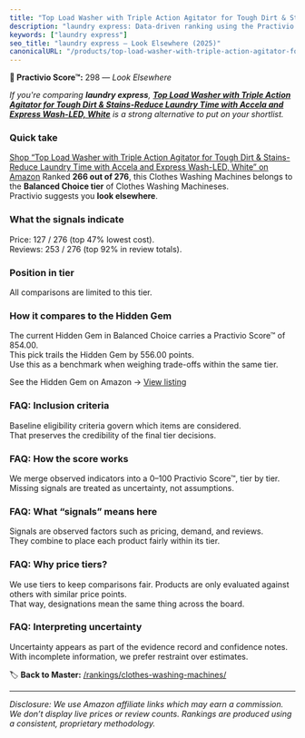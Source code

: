 ```yaml
---
title: "Top Load Washer with Triple Action Agitator for Tough Dirt & Stains-Reduce Laundry Time with Accela and Express Wash-LED, White"
description: "laundry express: Data-driven ranking using the Practivio Score™. Positioned by quality, value, demand, findability, momentum."
keywords: ["laundry express"]
seo_title: "laundry express — Look Elsewhere (2025)"
canonicalURL: "/products/top-load-washer-with-triple-action-agitator-for-tough-dirt-stains-reduce-laundry-time-with-accela-and-express-wash-led-white-B0FPCLXGPP/"
---
```


**🚫 Practivio Score™:** 298 — _Look Elsewhere_


*If you're comparing **laundry express**, **[Top Load Washer with Triple Action Agitator for Tough Dirt & Stains-Reduce Laundry Time with Accela and Express Wash-LED, White](https://www.amazon.com/dp/B0FPCLXGPP?tag=practivio-20)** is a strong alternative to put on your shortlist.*
### Quick take
[Shop “Top Load Washer with Triple Action Agitator for Tough Dirt & Stains-Reduce Laundry Time with Accela and Express Wash-LED, White” on Amazon](https://www.amazon.com/dp/B0FPCLXGPP?tag=practivio-20)
Ranked **266 out of 276**, this Clothes Washing Machines belongs to the **Balanced Choice tier** of Clothes Washing Machineses.  
Practivio suggests you **look elsewhere**.

### What the signals indicate
Price: 127 / 276 (top 47% lowest cost).  
Reviews: 253 / 276 (top 92% in review totals).  

### Position in tier
All comparisons are limited to this tier.

### How it compares to the Hidden Gem
The current Hidden Gem in Balanced Choice carries a Practivio Score™ of 854.00.  
This pick trails the Hidden Gem by 556.00 points.  
Use this as a benchmark when weighing trade-offs within the same tier.  

See the Hidden Gem on Amazon → [View listing](https://www.amazon.com/dp/B09YLKMHLH?tag=practivio-20)

### FAQ: Inclusion criteria
Baseline eligibility criteria govern which items are considered.  
That preserves the credibility of the final tier decisions.

### FAQ: How the score works
We merge observed indicators into a 0–100 Practivio Score™, tier by tier.  
Missing signals are treated as uncertainty, not assumptions.

### FAQ: What “signals” means here
Signals are observed factors such as pricing, demand, and reviews.  
They combine to place each product fairly within its tier.

### FAQ: Why price tiers?
We use tiers to keep comparisons fair. Products are only evaluated against others with similar price points.  
That way, designations mean the same thing across the board.

### FAQ: Interpreting uncertainty
Uncertainty appears as part of the evidence record and confidence notes.  
With incomplete information, we prefer restraint over estimates.


🏷️ **Back to Master:** [/rankings/clothes-washing-machines/](/rankings/clothes-washing-machines/)

---
_Disclosure: We use Amazon affiliate links which may earn a commission. We don’t display live prices or review counts. Rankings are produced using a consistent, proprietary methodology._
